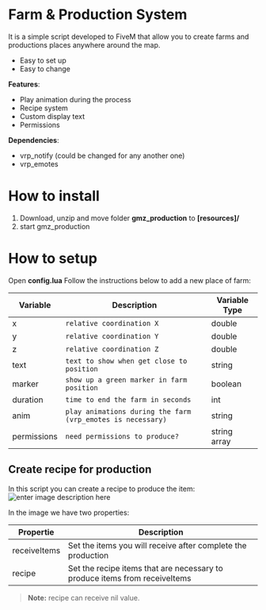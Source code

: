 # Farm & Production System
It is a simple script developed to FiveM that allow you to create farms and productions places anywhere around the map.

 - Easy to set up
 - Easy to change
 
 **Features**:
 - Play animation during the process
 - Recipe system
 - Custom display text
 - Permissions

 **Dependencies**:

 - vrp_notify (could be changed for any another one)
 - vrp_emotes

# How to install

 1. Download, unzip and move folder **gmz_production** to **[resources]/**
 2. start gmz_production

# How to setup

Open **config.lua**
Follow the instructions below to add a new place of farm:
 
|       Variable         |Description                          |Variable Type                         |
|----------------|-------------------------------|-----------------------------|
|x|`relative coordination X`            |double            |
|y|`relative coordination Y`            |double            |
|z|`relative coordination Z`            |double            |
|text|`text to show when get close to position`            |string            |
|marker|`show up a green marker in farm position`            |boolean|
|duration|`time to end the farm in seconds`            |int            |
|anim|`play animations during the farm (vrp_emotes is necessary)`            |string            |
|permissions|`need permissions to produce?`            |string array            |

## Create recipe for production

In this script you can create a recipe to produce the item:
![enter image description here](https://i.imgur.com/qmOdItc.png)

In the image we have two properties:

| Propertie | Description |
|--|--|
| receiveItems | Set the items you will receive after complete the production |
| recipe| Set the recipe items that are necessary to produce items from receiveItems |

> **Note:** recipe can receive nil value.